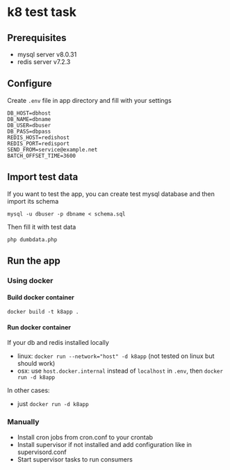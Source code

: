 # k8 test task

## Prerequisites
- mysql server v8.0.31
- redis server v7.2.3

## Configure
Create `.env` file in app directory and fill with your settings

```
DB_HOST=dbhost
DB_NAME=dbname
DB_USER=dbuser
DB_PASS=dbpass
REDIS_HOST=redishost
REDIS_PORT=redisport
SEND_FROM=service@example.net
BATCH_OFFSET_TIME=3600
```

## Import test data
If you want to test the app, you can create test mysql database and then import its schema

`mysql -u dbuser -p dbname < schema.sql`

Then fill it with test data

`php dumbdata.php`

## Run the app

### Using docker

#### Build docker container

`docker build -t k8app .`

#### Run docker container

If your db and redis installed locally
 - linux: `docker run --network="host" -d k8app` (not tested on linux but should work)
 - osx: use `host.docker.internal` instead of `localhost` in `.env`, then `docker run -d k8app`

In other cases:
 - just `docker run -d k8app`

### Manually

- Install cron jobs from cron.conf to your crontab
- Install supervisor if not installed and add configuration like in supervisord.conf
- Start supervisor tasks to run consumers
